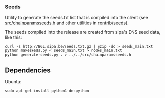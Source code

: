 ### Seeds ###

Utility to generate the seeds.txt list that is compiled into the client
(see [src/chainparamsseeds.h](/src/chainparamsseeds.h) and other utilities in [contrib/seeds](/contrib/seeds)).

The seeds compiled into the release are created from sipa's DNS seed data, like this:

    curl -s http://BGL.sipa.be/seeds.txt.gz | gzip -dc > seeds_main.txt
    python makeseeds.py < seeds_main.txt > nodes_main.txt
    python generate-seeds.py . > ../../src/chainparamsseeds.h

## Dependencies

Ubuntu:

    sudo apt-get install python3-dnspython


